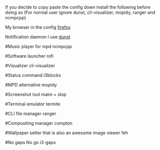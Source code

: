 If you decide to copy paste the config down install the following before doing so
(For normal user ignore dunst, cli-visualizer, mopidy, ranger and ncmpcpp)

My browser in the config
[firefox](https://www.mozilla.org/en-US/firefox/new/)

Notification daemon I use
[dunst](https://github.com/dunst-project/dunst)

#Music player for mpd
ncmpcpp

#Software launcher
rofi

#Visualizer
cli-visualizer

#Status command
i3blocks

#MPD alternative
mopidy

#Screenshot tool
maim + slop

#Terminal emulator
termite 

#CLI file manager
ranger

#Compositing manager
compton 

#Wallpaper setter that is also an awesome image viewer
feh

#No gaps No go
i3-gaps
